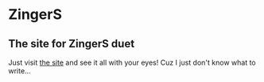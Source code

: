 # ZingerS
## The site for ZingerS duet

Just visit [the site](http://zingers.xyz "ZingerS Site") and see it all with your eyes! Cuz I just don't know what to write...

